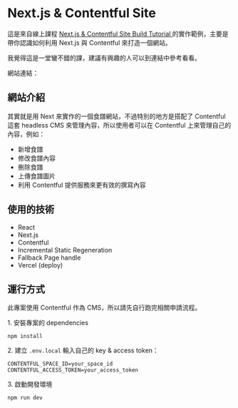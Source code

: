 # Next.js & Contentful Site

這是來自線上課程 [Next.js & Contentful Site Build Tutorial ](https://www.youtube.com/watch?v=m9mNsYJbkNg&list=PL4cUxeGkcC9jClk8wl1yJcN3Zlrr8YSA1) 的實作範例，主要是帶你認識如何利用 Next.js 與 Contentful 來打造一個網站。

我覺得這是一堂蠻不錯的課，建議有興趣的人可以到連結中參考看看。

網站連結：

## 網站介紹

其實就是用 Next 來實作的一個食譜網站，不過特別的地方是搭配了 Contentful 這套 headless CMS 來管理內容，所以使用者可以在 Contentful 上來管理自己的內容，例如：

- 新增食譜
- 修改食譜內容
- 刪除食譜
- 上傳食譜圖片
- 利用 Contentful 提供服務來更有效的撰寫內容

## 使用的技術

- React
- Next.js
- Contentful
- Incremental Static Regeneration
- Fallback Page handle
- Vercel (deploy)

## 運行方式

此專案使用 Contentful 作為 CMS，所以請先自行跑完相關申請流程。

1\. 安裝專案的 dependencies

```
npm install
```

2\. 建立 `.env.local` 輸入自己的 key & access token：

```
CONTENTFUL_SPACE_ID=your_space_id
CONTENTFUL_ACCESS_TOKEN=your_access_token
```

3\. 啟動開發環境

```
npm run dev
```
